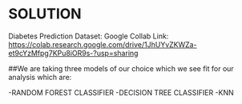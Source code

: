 # SOLUTION
Diabetes Prediction Dataset:
Google Collab Link: https://colab.research.google.com/drive/1JhUYvZKWZa-et9cYzMfpg7KPu8iOR9s-?usp=sharing

##We are taking three models of our choice which we see fit for our analysis which are:

-RANDOM FOREST CLASSIFIER
-DECISION TREE CLASSIFIER
-KNN
